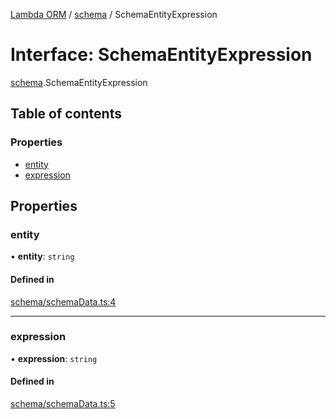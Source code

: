 [Lambda ORM](../README.md) / [schema](../modules/schema.md) / SchemaEntityExpression

# Interface: SchemaEntityExpression

[schema](../modules/schema.md).SchemaEntityExpression

## Table of contents

### Properties

- [entity](schema.SchemaEntityExpression.md#entity)
- [expression](schema.SchemaEntityExpression.md#expression)

## Properties

### entity

• **entity**: `string`

#### Defined in

[schema/schemaData.ts:4](https://github.com/FlavioLionelRita/lambda-orm/blob/8689963/src/orm/schema/schemaData.ts#L4)

___

### expression

• **expression**: `string`

#### Defined in

[schema/schemaData.ts:5](https://github.com/FlavioLionelRita/lambda-orm/blob/8689963/src/orm/schema/schemaData.ts#L5)
